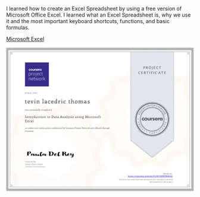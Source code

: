 I learned how to create an Excel Spreadsheet by using a free version of Microsoft Office Excel. I learned  what an Excel Spreadsheet is, why we use it and the most important keyboard shortcuts, functions, and basic formulas.


[Microsoft Excel](https://www.coursera.org/account/accomplishments/verify/YU2FB3RMTT9L)

<img src="Coursera 3672NRFFMNAG.pdf" alt="My Certificate">


